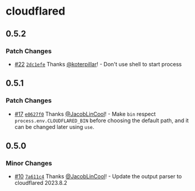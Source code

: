 # cloudflared

## 0.5.2

### Patch Changes

-   [#22](https://github.com/JacobLinCool/node-cloudflared/pull/22) [`2dc1efe`](https://github.com/JacobLinCool/node-cloudflared/commit/2dc1efecc538a5bcf169d09e1f72f02d5bb643d5) Thanks [@koterpillar](https://github.com/koterpillar)! - Don't use shell to start process

## 0.5.1

### Patch Changes

-   [#17](https://github.com/JacobLinCool/node-cloudflared/pull/17) [`e0627f0`](https://github.com/JacobLinCool/node-cloudflared/commit/e0627f042d05879a1688ff7517994f87e0b23b01) Thanks [@JacobLinCool](https://github.com/JacobLinCool)! - Make `bin` respect `process.env.CLOUDFLARED_BIN` before choosing the default path, and it can be changed later using `use`.

## 0.5.0

### Minor Changes

-   [#10](https://github.com/JacobLinCool/node-cloudflared/pull/10) [`7a611c4`](https://github.com/JacobLinCool/node-cloudflared/commit/7a611c4ce7f423aa78f86b03dc11df94b50ba4e0) Thanks [@JacobLinCool](https://github.com/JacobLinCool)! - Update the output parser to cloudflared 2023.8.2
